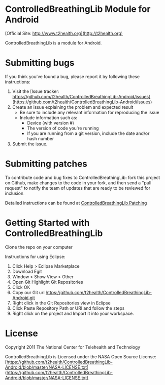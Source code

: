 ControlledBreathingLib Module for Android
===============

[Official Site: http://www.t2health.org](http://t2health.org)

ControlledBreathingLib is a module for Android.

Submitting bugs
===============
If you think you've found a bug, please report it by following these instructions:  

1. Visit the [Issue tracker: https://github.com/t2health/ControlledBreathingLib-Android/issues](https://github.com/t2health/ControlledBreathingLib-Android/issues)
2. Create an issue explaining the problem and expected result
    - Be sure to include any relevant information for reproducing the issue
    - Include information such as:
        * Device (with version #)
        * The version of code you're running
        * If you are running from a git version, include the date and/or hash number
3. Submit the issue.

Submitting patches
==================
To contribute code and bug fixes to ControlledBreathingLib: fork this project on Github, make changes to the code in your fork, 
and then send a "pull request" to notify the team of updates that are ready to be reviewed for inclusion.

Detailed instructions can be found at [ControlledBreathingLib Patching](https://gist.github.com/1507418)

Getting Started with ControlledBreathingLib
==============================================
Clone the repo on your computer

Instructions for using Eclipse:

1. Click Help > Eclipse Marketplace
2. Download Egit
3. Window > Show View > Other
4. Open Git Highlight Git Repositories
5. Click OK
6. Copy our Git url https://github.com/t2health/ControlledBreathingLib-Android.git
7. Right click in the Git Repositories view in Eclipse
8. Click Paste Repository Path or URI and follow the steps
9. Right click on the project and Import it into your workspace.

License
==============================================
Copyright 2011 The National Center for Telehealth and Technology

ControlledBreathingLib is Licensed under the NASA Open Source License: [https://github.com/t2health/ControlledBreathingLib-Android/blob/master/NASA-LICENSE.txt](https://github.com/t2health/ControlledBreathingLib-Android/blob/master/NASA-LICENSE.txt)

